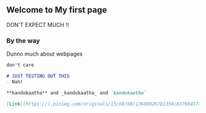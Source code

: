 ## Welcome to My first page

DON'T EXPECT MUCH !!

### By the way

Dunno much about webpages

```markdown
don't care

# JUST TESTING OUT THIS 
- Nah! 

**kandukaatha** and _kandukaatha_ and `kandukaatha` 

[Link](https://i.pinimg.com/originals/13/68/08/136808267b1358c83760417419518367.jpg) 
